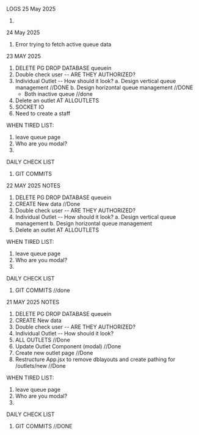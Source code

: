 LOGS
25 May 2025

1.

24 May 2025

1. Error trying to fetch active queue data

23 MAY 2025

1. DELETE PG DROP DATABASE queuein
2. Double check user -- ARE THEY AUTHORIZED?
3. Individual Outlet -- How should it look?
   a. Design vertical queue management //DONE
   b. Design horizontal queue management //DONE
   - Both inactive queue //done
4. <i class="fa-solid fa-trash"></i> Delete an outlet AT ALLOUTLETS
5. SOCKET IO
6. Need to create a staff

WHEN TIRED LIST:

1. leave queue page
2. Who are you modal?
3.

DAILY CHECK LIST

1. GIT COMMITS

22 MAY 2025
NOTES

1. DELETE PG DROP DATABASE queuein
2. CREATE New data //Done
3. Double check user -- ARE THEY AUTHORIZED?
4. Individual Outlet -- How should it look?
   a. Design vertical queue management
   b. Design horizontal queue management
5. <i class="fa-solid fa-trash"></i> Delete an outlet AT ALLOUTLETS

WHEN TIRED LIST:

1. leave queue page
2. Who are you modal?
3.

DAILY CHECK LIST

1. GIT COMMITS //done

21 MAY 2025
NOTES

1. DELETE PG DROP DATABASE queuein
2. CREATE New data
3. Double check user -- ARE THEY AUTHORIZED?
4. Individual Outlet -- How should it look?
5. ALL OUTLETS //Done
6. Update Outlet Component (modal) //Done
7. Create new outlet page //Done
8. Restructure App.jsx to remove dblayouts and create pathing for /outlets/new //Done

WHEN TIRED LIST:

1. leave queue page
2. Who are you modal?
3.

DAILY CHECK LIST

1. GIT COMMITS //DONE
